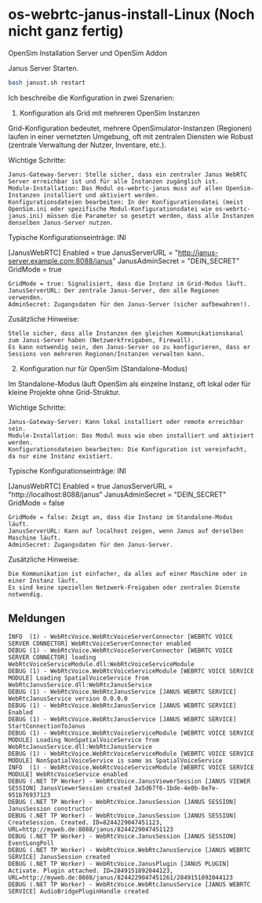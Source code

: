 # os-webrtc-janus-install-Linux (Noch nicht ganz fertig)
OpenSim Installation Server und OpenSim Addon

Janus Server Starten.

```bash
bash janust.sh restart
```


Ich beschreibe die Konfiguration in zwei Szenarien:
1. Konfiguration als Grid mit mehreren OpenSim Instanzen

Grid-Konfiguration bedeutet, mehrere OpenSimulator-Instanzen (Regionen) laufen in einer vernetzten Umgebung, oft mit zentralen Diensten wie Robust (zentrale Verwaltung der Nutzer, Inventare, etc.).

Wichtige Schritte:

    Janus-Gateway-Server: Stelle sicher, dass ein zentraler Janus WebRTC Server erreichbar ist und für alle Instanzen zugänglich ist.
    Module-Installation: Das Modul os-webrtc-janus muss auf allen OpenSim-Instanzen installiert und aktiviert werden.
    Konfigurationsdateien bearbeiten: In der Konfigurationsdatei (meist OpenSim.ini oder spezifische Modul-Konfigurationsdatei wie os-webrtc-janus.ini) müssen die Parameter so gesetzt werden, dass alle Instanzen denselben Janus-Server nutzen.

Typische Konfigurationseinträge:
INI

[JanusWebRTC]
Enabled = true
JanusServerURL = "http://janus-server.example.com:8088/janus"
JanusAdminSecret = "DEIN_SECRET"
GridMode = true

    GridMode = true: Signalisiert, dass die Instanz im Grid-Modus läuft.
    JanusServerURL: Der zentrale Janus-Server, den alle Regionen verwenden.
    AdminSecret: Zugangsdaten für den Janus-Server (sicher aufbewahren!).

Zusätzliche Hinweise:

    Stelle sicher, dass alle Instanzen den gleichen Kommunikationskanal zum Janus-Server haben (Netzwerkfreigaben, Firewall).
    Es kann notwendig sein, den Janus-Server so zu konfigurieren, dass er Sessions von mehreren Regionen/Instanzen verwalten kann.

2. Konfiguration nur für OpenSim (Standalone-Modus)

Im Standalone-Modus läuft OpenSim als einzelne Instanz, oft lokal oder für kleine Projekte ohne Grid-Struktur.

Wichtige Schritte:

    Janus-Gateway-Server: Kann lokal installiert oder remote erreichbar sein.
    Module-Installation: Das Modul muss wie oben installiert und aktiviert werden.
    Konfigurationsdateien bearbeiten: Die Konfiguration ist vereinfacht, da nur eine Instanz existiert.

Typische Konfigurationseinträge:
INI

[JanusWebRTC]
Enabled = true
JanusServerURL = "http://localhost:8088/janus"
JanusAdminSecret = "DEIN_SECRET"
GridMode = false

    GridMode = false: Zeigt an, dass die Instanz im Standalone-Modus läuft.
    JanusServerURL: Kann auf localhost zeigen, wenn Janus auf derselben Maschine läuft.
    AdminSecret: Zugangsdaten für den Janus-Server.

Zusätzliche Hinweise:

    Die Kommunikation ist einfacher, da alles auf einer Maschine oder in einer Instanz läuft.
    Es sind keine speziellen Netzwerk-Freigaben oder zentralen Dienste notwendig.

## Meldungen

    INFO  (1) - WebRtcVoice.WebRtcVoiceServerConnector [WEBRTC VOICE SERVER CONNECTOR] WebRtcVoiceServerConnector enabled
    DEBUG (1) - WebRtcVoice.WebRtcVoiceServerConnector [WEBRTC VOICE SERVER CONNECTOR] loading WebRtcVoiceServiceModule.dll:WebRtcVoiceServiceModule
    DEBUG (1) - WebRtcVoice.WebRtcVoiceServiceModule [WEBRTC VOICE SERVICE MODULE] Loading SpatialVoiceService from WebRtcJanusService.dll:WebRtcJanusService
    DEBUG (1) - WebRtcVoice.WebRtcJanusService [JANUS WEBRTC SERVICE] WebRtcJanusService version 0.0.0.0
    DEBUG (1) - WebRtcVoice.WebRtcJanusService [JANUS WEBRTC SERVICE] Enabled
    DEBUG (1) - WebRtcVoice.WebRtcJanusService [JANUS WEBRTC SERVICE] StartConnectionToJanus
    DEBUG (1) - WebRtcVoice.WebRtcVoiceServiceModule [WEBRTC VOICE SERVICE MODULE] Loading NonSpatialVoiceService from WebRtcJanusService.dll:WebRtcJanusService
    DEBUG (1) - WebRtcVoice.WebRtcVoiceServiceModule [WEBRTC VOICE SERVICE MODULE] NonSpatialVoiceService is same as SpatialVoiceService
    INFO  (1) - WebRtcVoice.WebRtcVoiceServiceModule [WEBRTC VOICE SERVICE MODULE] WebRtcVoiceService enabled
    DEBUG (.NET TP Worker) - WebRtcVoice.JanusViewerSession [JANUS VIEWER SESSION] JanusViewerSession created 3a5d67f6-1bde-4e0b-8e7e-951b76937123
    DEBUG (.NET TP Worker) - WebRtcVoice.JanusSession [JANUS SESSION] JanusSession constructor
    DEBUG (.NET TP Worker) - WebRtcVoice.JanusSession [JANUS SESSION] CreateSession. Created. ID=8244229047451123, URL=http://myweb.de:8088/janus/8244229047451123
    DEBUG (.NET TP Worker) - WebRtcVoice.JanusSession [JANUS SESSION] EventLongPoll
    DEBUG (.NET TP Worker) - WebRtcVoice.WebRtcJanusService [JANUS WEBRTC SERVICE] JanusSession created
    DEBUG (.NET TP Worker) - WebRtcVoice.JanusPlugin [JANUS PLUGIN] Activate. Plugin attached. ID=2849151892044123, URL=http://myweb.de:8088/janus/8244229047451261/2849151892044123
    DEBUG (.NET TP Worker) - WebRtcVoice.WebRtcJanusService [JANUS WEBRTC SERVICE] AudioBridgePluginHandle created
